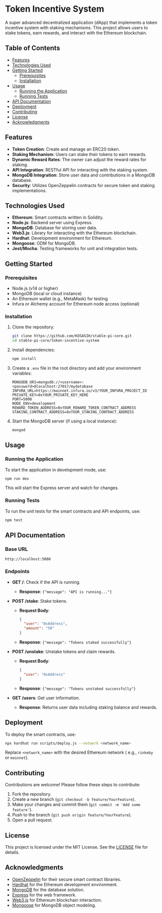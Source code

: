# Token Incentive System

A super advanced decentralized application (dApp) that implements a token incentive system with staking mechanisms. This project allows users to stake tokens, earn rewards, and interact with the Ethereum blockchain.

## Table of Contents

- [Features](#features)
- [Technologies Used](#technologies-used)
- [Getting Started](#getting-started)
  - [Prerequisites](#prerequisites)
  - [Installation](#installation)
- [Usage](#usage)
  - [Running the Application](#running-the-application)
  - [Running Tests](#running-tests)
- [API Documentation](#api-documentation)
- [Deployment](#deployment)
- [Contributing](#contributing)
- [License](#license)
- [Acknowledgments](#acknowledgments)

## Features

- **Token Creation**: Create and manage an ERC20 token.
- **Staking Mechanism**: Users can stake their tokens to earn rewards.
- **Dynamic Reward Rates**: The owner can adjust the reward rates for staking.
- **API Integration**: RESTful API for interacting with the staking system.
- **MongoDB Integration**: Store user data and contributions in a MongoDB database.
- **Security**: Utilizes OpenZeppelin contracts for secure token and staking implementations.

## Technologies Used

- **Ethereum**: Smart contracts written in Solidity.
- **Node.js**: Backend server using Express.
- **MongoDB**: Database for storing user data.
- **Web3.js**: Library for interacting with the Ethereum blockchain.
- **Hardhat**: Development environment for Ethereum.
- **Mongoose**: ODM for MongoDB.
- **Jest/Mocha**: Testing frameworks for unit and integration tests.

## Getting Started

### Prerequisites

- Node.js (v14 or higher)
- MongoDB (local or cloud instance)
- An Ethereum wallet (e.g., MetaMask) for testing
- Infura or Alchemy account for Ethereum node access (optional)

### Installation

1. Clone the repository:

   ```bash
   git clone https://github.com/KOSASIH/stable-pi-core.git
   cd stable-pi-core/token-incentive-system
   ```

2. Install dependencies:

   ```bash
   npm install
   ```

3. Create a `.env` file in the root directory and add your environment variables:

   ```plaintext
   MONGODB_URI=mongodb://<username>:<password>@localhost:27017/mydatabase
   INFURA_URL=https://mainnet.infura.io/v3/YOUR_INFURA_PROJECT_ID
   PRIVATE_KEY=0xYOUR_PRIVATE_KEY_HERE
   PORT=5000
   NODE_ENV=development
   REWARD_TOKEN_ADDRESS=0xYOUR_REWARD_TOKEN_CONTRACT_ADDRESS
   STAKING_CONTRACT_ADDRESS=0xYOUR_STAKING_CONTRACT_ADDRESS
   ```

4. Start the MongoDB server (if using a local instance):

   ```bash
   mongod
   ```

## Usage

### Running the Application

To start the application in development mode, use:

```bash
npm run dev
```

This will start the Express server and watch for changes.

### Running Tests

To run the unit tests for the smart contracts and API endpoints, use:

```bash
npm test
```

## API Documentation

### Base URL

```
http://localhost:5000
```

### Endpoints

- **GET /**: Check if the API is running.
  - **Response**: `{"message": "API is running..."}`

- **POST /stake**: Stake tokens.
  - **Request Body**:
    ```json
    {
      "user": "0xAddress",
      "amount": "50"
    }
    ```
  - **Response**: `{"message": "Tokens staked successfully"}`

- **POST /unstake**: Unstake tokens and claim rewards.
  - **Request Body**:
    ```json
    {
      "user": "0xAddress"
    }
    ```
  - **Response**: `{"message": "Tokens unstaked successfully"}`

- **GET /users**: Get user information.
  - **Response**: Returns user data including staking balance and rewards.

## Deployment

To deploy the smart contracts, use:

```bash
npx hardhat run scripts/deploy.js --network <network_name>
```

Replace `<network_name>` with the desired Ethereum network ( e.g., `rinkeby` or `mainnet`).

## Contributing

Contributions are welcome! Please follow these steps to contribute:

1. Fork the repository.
2. Create a new branch (`git checkout -b feature/YourFeature`).
3. Make your changes and commit them (`git commit -m 'Add some feature'`).
4. Push to the branch (`git push origin feature/YourFeature`).
5. Open a pull request.

## License

This project is licensed under the MIT License. See the [LICENSE](LICENSE) file for details.

## Acknowledgments

- [OpenZeppelin](https://openzeppelin.com/) for their secure smart contract libraries.
- [Hardhat](https://hardhat.org/) for the Ethereum development environment.
- [MongoDB](https://www.mongodb.com/) for the database solution.
- [Express](https://expressjs.com/) for the web framework.
- [Web3.js](https://web3js.readthedocs.io/) for Ethereum blockchain interaction.
- [Mongoose](https://mongoosejs.com/) for MongoDB object modeling.
